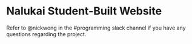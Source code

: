 # Nalukai Student-Built Website

Refer to @nickwong in the #programming slack channel if you have any questions regarding the project.
